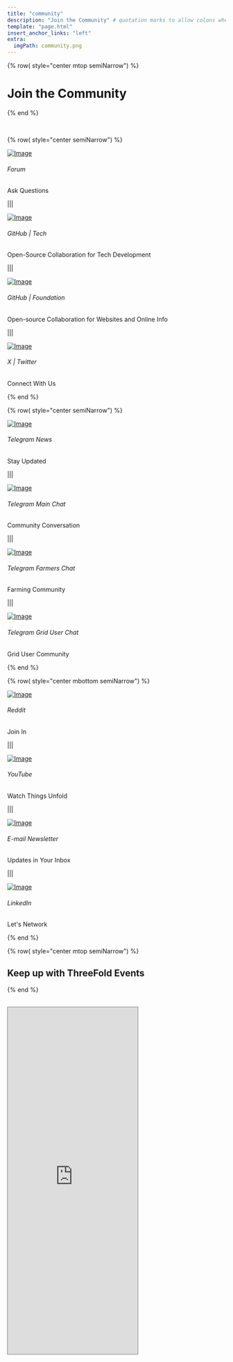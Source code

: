 ```yaml
---
title: "community"
description: "Join the Community" # quotation marks to allow colons where used
template: "page.html"
insert_anchor_links: "left"
extra:
  imgPath: community.png
---
```


<!-- section 1 (header) -->

<div class="container mx-auto">


{% row( style="center mtop semiNarrow") %}


# Join the Community

{% end %}


<br>

{% row( style="center semiNarrow") %}

<div class="myscale text-white">

[![Image](discourse_dark.png#social)](https://forum.threefold.io/)

</div>


<h6 class="text-white mt-4 font-semibold">Forum</h6>

<p class="text-base text-white  leading-snug">Ask Questions<p>

|||

<div class="myscale">

[![Image](github_dark.png#social)](https://github.com/threefoldfoundation)

</div>

<h6 class="text-white mt-4 font-semibold">GitHub | Tech</h6>

<p class="text-base text-white  leading-snug">Open-Source Collaboration for Tech Development<p>

|||

<div class="myscale">

[![Image](github_dark.png#social)](https://github.com/threefoldtech)

</div>

<h6 class="text-white mt-4 font-semibold">GitHub | Foundation</h6>

<p class="text-base text-white  leading-snug">Open-source Collaboration for Websites and Online Info<p>

|||

<div class="myscale">

[![Image](twitter.png#social)](https://x.com/threefold_io)

</div>

<h6 class="text-white mt-4 font-semibold">X | Twitter</h6>

<p class="text-base text-white  leading-snug">Connect With Us<p>

{% end %}

{% row( style="center semiNarrow") %}

<div class="myscale">

[![Image](telegram.png#social)](https://t.me/threefoldnews)

</div>

<h6 class="text-white mt-4 font-semibold">Telegram News</h6>

<p class="text-base text-white  leading-snug">Stay Updated<p>

|||

<div class="myscale">

[![Image](telegram.png#social)](https://t.me/threefold)

</div>

<h6 class="text-white mt-4 font-semibold">Telegram Main Chat</h6>

<p class="text-base text-white  leading-snug">Community Conversation<p>

|||

<div class="myscale">

[![Image](telegram.png#social)](https://t.me/threefoldfarmers)

</div>

<h6 class="text-white mt-4 font-semibold">Telegram Farmers Chat</h6>

<p class="text-base text-white  leading-snug">Farming Community<p>

|||

<div class="myscale">

[![Image](telegram.png#social)](https://t.me/threefoldtesting)

</div>

<h6 class="text-white mt-4 font-semibold">Telegram Grid User Chat</h6>

<p class="text-base text-white  leading-snug">Grid User Community<p>

{% end %}



{% row( style="center mbottom semiNarrow") %}

<div class="myscale">

[![Image](reddit_dark.png#social)](https://www.reddit.com/r/threefold/)

</div>

<h6 class="text-white mt-4 font-semibold">Reddit</h6>

<p class="text-base text-white  leading-snug">Join In<p>

|||

<div class="myscale">

[![Image](youtube.png#social)](https://www.youtube.com/@ThreeFoldFoundation)

</div>

<h6 class="text-white mt-4 font-semibold">YouTube</h6>

<p class="text-base text-white  leading-snug">Watch Things Unfold<p>

|||

<div class="myscale">

<a target="_self" href="javascript:;" onclick="ml_account('webforms', '3562741', 'n7q9l7', 'show')">

![Image](mail_dark.png#social)

</a>

</div>

<h6 class="text-white mt-4 font-semibold">E-mail Newsletter</h6>

<p class="text-base text-white  leading-snug">Updates in Your Inbox<p>


|||

<div class="myscale">

[![Image](linkedin_dark.png#social)](https://www.linkedin.com/company/threefold-io/)

</div>

<h6 class="text-white mt-4 font-semibold">LinkedIn</h6>

<p class="text-base text-white  leading-snug">Let's Network<p>

{% end %}


{% row( style="center mtop semiNarrow") %}


## Keep up with ThreeFold Events

{% end %}

<br>

<iframe class="mx-auto w-full" src="https://calendar.google.com/calendar/embed?height=600&wkst=2&ctz=Europe%2FBrussels&bgcolor=%23ffffff&title&showTitle=0&showPrint=0&showCalendars=0&src=Y185OGMwNTEwZDVlMmMzMGY1MGM1NTNmZmUxZDNiOTRjMTliMzRmNTNiNDhhNzY3NjdkNDEyNTU3ZjVhYzc1ODAyQGdyb3VwLmNhbGVuZGFyLmdvb2dsZS5jb20&color=%2333B679" style="border:solid 1px #777"  frameborder="0" height="800px"></iframe>


</div>


<style>

@keyframes fadeIn {
  0% {
    opacity: 0;
  }
  100% {
    opacity: 1;
  }
}


.myscale{
  transition: transform .5s; 
}

.myscale:hover{
  transform: scale(1.2); 
}
  </style>